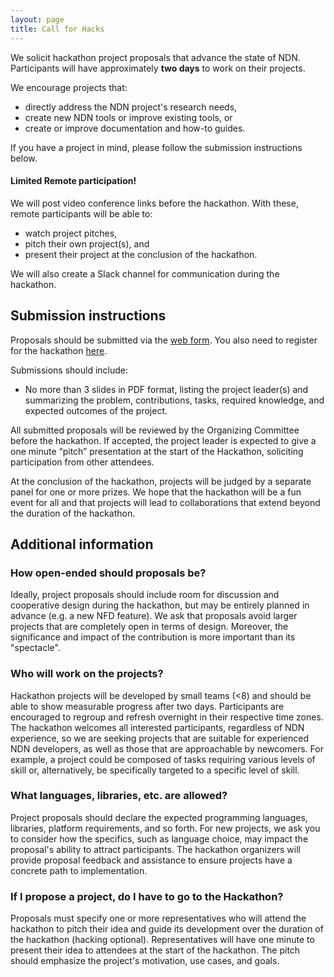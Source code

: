 ```yaml
---
layout: page
title: Call for Hacks
---
```

We solicit hackathon project proposals that advance the state of NDN. Participants will have approximately **two days** to work on their projects.


We encourage projects that:

- directly address the NDN project's research needs,
- create new NDN tools or improve existing tools, or
- create or improve documentation and how-to guides.

If you have a project in mind, please follow the submission instructions below.

#### **Limited Remote participation!**

We will post video conference links before the hackathon.
With these, remote participants will be able to:

- watch project pitches,
- pitch their own project(s), and
- present their project at the conclusion of the hackathon.

We will also create a Slack channel for communication during the hackathon.

## Submission instructions

Proposals should be submitted via the [web form](https://forms.gle/Eh6gw8fPaiV8ACXT8).
You also need to register for the hackathon [here](https://www.eventbrite.com/e/736029894227?aff=oddtdtcreator).

Submissions should include:

- No more than 3 slides in PDF format, listing the project leader(s) and summarizing the problem, contributions, tasks, required knowledge, and expected outcomes of the project.

All submitted proposals will be reviewed by the Organizing Committee before the hackathon.
If accepted, the project leader is expected to give a one minute “pitch” presentation at the start of the Hackathon, soliciting participation from other attendees.

At the conclusion of the hackathon, projects will be judged by a separate panel for one or more prizes.
We hope that the hackathon will be a fun event for all and that projects will lead to collaborations that extend beyond the duration of the hackathon.

## Additional information

### How open-ended should proposals be?

Ideally, project proposals should include room for discussion and cooperative design during the hackathon, but may be entirely planned in advance (e.g. a new NFD feature).
We ask that proposals avoid larger projects that are completely open in terms of design.
Moreover, the significance and impact of the contribution is more important than its "spectacle".

### Who will work on the projects?

Hackathon projects will be developed by small teams (<8) and should be able to show measurable progress after two days.
Participants are encouraged to regroup and refresh overnight in their respective time zones.
The hackathon welcomes all interested participants, regardless of NDN experience, so we are seeking projects that are suitable for experienced NDN developers, as well as those that are approachable by newcomers.
For example, a project could be composed of tasks requiring various levels of skill or, alternatively, be specifically targeted to a specific level of skill.

### What languages, libraries, etc. are allowed?

Project proposals should declare the expected programming languages, libraries, platform requirements, and so forth.
For new projects, we ask you to consider how the specifics, such as language choice, may impact the proposal's ability to attract participants.
The hackathon organizers will provide proposal feedback and assistance to ensure projects have a concrete path to implementation.

### If I propose a project, do I have to go to the Hackathon?

Proposals must specify one or more representatives who will attend the hackathon to pitch their idea and guide its development over the duration of the hackathon (hacking optional).
Representatives will have one minute to present their idea to attendees at the start of the hackathon.
The pitch should emphasize the project's motivation, use cases, and goals.
